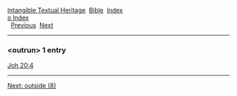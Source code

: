 [Intangible Textual Heritage](../../index)  [Bible](../index) 
[Index](index)   
[o Index](_o_)  
  [Previous](c08122)  [Next](c08124) 

------------------------------------------------------------------------

### &lt;outrun&gt; 1 entry

[Joh 20:4](../kjv/joh020.htm#004)  

------------------------------------------------------------------------

[Next: outside (8)](c08124)
